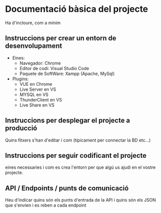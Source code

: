 # Documentació bàsica del projecte
Ha d'incloure, com a mínim
## Instruccions per crear un entorn de desenvolupament
  - Eines:
      - Navegador: Chrome
      - Editor de codi: Visual Studio Code
      - Paquete de SoftWare: Xampp (Apache, MySql)
  - Plugins:
      - VUE en Chrome
      - Live Server en VS
      - MYSQL en VS
      - ThunderClient en VS
      - Live Share en VS

## Instruccions per desplegar el projecte a producció
Quins fitxers s'han d'editar i com (típicament per connectar la BD etc...)

## Instruccions per seguir codificant el projecte
eines necessaries i com es crea l'entorn per que algú us ajudi en el vostre projecte.

## API / Endpoints / punts de comunicació
Heu d'indicar quins són els punts d'entrada de la API i quins són els JSON que s'envien i es reben a cada endpoint
